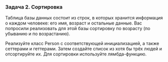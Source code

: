 ### Задача 2. Сортировка

Таблица базы данных состоит из строк, в которых хранится информация о каждом человеке: его имя, возраст и остальные
данные. Вас попросили реализовать для этой базы сортировку по возрасту (по убыванию и по возрастанию).

Реализуйте класс Person с соответствующей инициализацией, а также сеттерами и геттерами. Затем создайте список из хотя
бы трёх людей и отсортируйте их. Для сортировки используйте лямбда-функцию.
